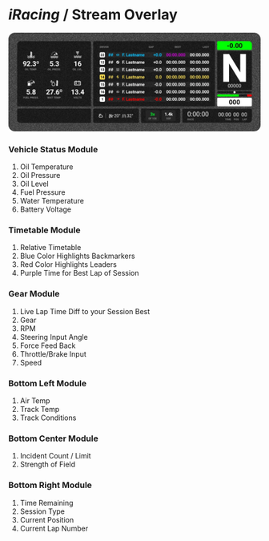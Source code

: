 # *iRacing* / Stream Overlay

![Overlay](../images/Overlay-iRacing.jpg)

### Vehicle Status Module
1. Oil Temperature
2. Oil Pressure
3. Oil Level
4. Fuel Pressure
5. Water Temperature
6. Battery Voltage

### Timetable Module
1. Relative Timetable
2. Blue Color Highlights Backmarkers
3. Red Color Highlights Leaders
4. Purple Time for Best Lap of Session

### Gear Module
1. Live Lap Time Diff to your Session Best
2. Gear
3. RPM
4. Steering Input Angle
5. Force Feed Back
6. Throttle/Brake Input
7. Speed

### Bottom Left Module
1. Air Temp
2. Track Temp
3. Track Conditions

### Bottom Center Module
1. Incident Count / Limit
2. Strength of Field

### Bottom Right Module
1. Time Remaining
2. Session Type
3. Current Position
4. Current Lap Number